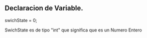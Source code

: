 ## Declaracion de Variable.

swichState = 0;

SwichState es de tipo "int" 
que significa que es un Numero Entero








